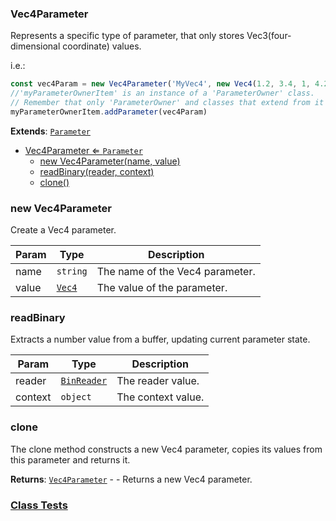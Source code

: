 <a name="Vec4Parameter"></a>

### Vec4Parameter 
Represents a specific type of parameter, that only stores Vec3(four-dimensional coordinate) values.

i.e.:
```javascript
const vec4Param = new Vec4Parameter('MyVec4', new Vec4(1.2, 3.4, 1, 4.2))
//'myParameterOwnerItem' is an instance of a 'ParameterOwner' class.
// Remember that only 'ParameterOwner' and classes that extend from it can host 'Parameter' objects.
myParameterOwnerItem.addParameter(vec4Param)
```


**Extends**: <code>[Parameter](api/SceneTree/Parameters/Parameter.md)</code>  

* [Vec4Parameter ⇐ <code>Parameter</code>](#Vec4Parameter)
    * [new Vec4Parameter(name, value)](#new-Vec4Parameter)
    * [readBinary(reader, context)](#readBinary)
    * [clone()](#clone)

<a name="new_Vec4Parameter_new"></a>

### new Vec4Parameter
Create a Vec4 parameter.


| Param | Type | Description |
| --- | --- | --- |
| name | <code>string</code> | The name of the Vec4 parameter. |
| value | <code>[Vec4](api/Math/Vec4.md)</code> | The value of the parameter. |

<a name="Vec4Parameter+readBinary"></a>

### readBinary
Extracts a number value from a buffer, updating current parameter state.



| Param | Type | Description |
| --- | --- | --- |
| reader | <code>[BinReader](api/SceneTree/BinReader.md)</code> | The reader value. |
| context | <code>object</code> | The context value. |

<a name="Vec4Parameter+clone"></a>

### clone
The clone method constructs a new Vec4 parameter, copies its values
from this parameter and returns it.


**Returns**: [<code>Vec4Parameter</code>](#Vec4Parameter) - - Returns a new Vec4 parameter.  


### [Class Tests](api/SceneTree/Parameters/Vec4Parameter.test)